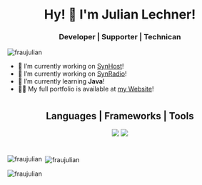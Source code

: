 <h1 align="center">Hy! 👋 I'm Julian Lechner!</h1>
<h3 align="center">Developer | Supporter | Technican</h3>

<p align="left"> <img src="https://komarev.com/ghpvc/?username=fraujulian&label=Profile%20views&color=0e75b6&style=flat" alt="fraujulian" /> </p>

- 🔭 I’m currently working on [SynHost](https://SynHost.de/)!
- 🔭 I’m currently working on [SynRadio](https://SynRadio.de/)!
- 🌱 I’m currently learning **Java**!
- 👨‍💻 My full portfolio is available at [my Website](https://FrauJulian.xyz/)!

#

<h2 align="center">Languages | Frameworks | Tools</h2>
<div align="center">
  <img src="https://skillicons.dev/icons?i=stackoverflow,github,git,vscode,idea,docker,dotnet,linux,jenkins,raspberrypi,cloudflare,discord" />
  <img src="https://skillicons.dev/icons?i=java,arduino,php,html,css,javascript,nodejs,typescript,express,mongodb,mysql" />
  <br>
</div>

#

<p><img align="left" src="https://github-readme-stats.vercel.app/api/top-langs?username=fraujulian&show_icons=true&locale=en&layout=compact&theme=tokyonight" alt="fraujulian" /></p>

<p>&nbsp;<img align="center" src="https://github-readme-stats.vercel.app/api?username=fraujulian&show_icons=true&locale=en&theme=tokyonight" alt="fraujulian" /></p>

<p><img align="center" src="https://github-readme-streak-stats.herokuapp.com/?user=fraujulian&&theme=tokyonight" alt="fraujulian" /></p>

